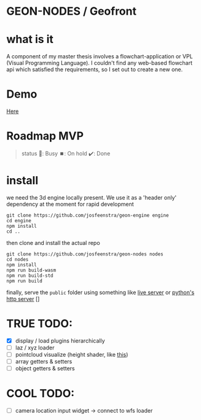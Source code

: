 # GEON-NODES / Geofront

# what is it 
A component of my master thesis involves a flowchart-application or VPL (Visual Programming Language). I couldn't find any web-based flowchart api which satisfied the requirements, so I set out to create a new one.

# Demo
[Here](https://josfeenstra.nl/project/nodes)

# Roadmap MVP
> status 
> 🚧: Busy
> ⏹️: On hold
> ✔️: Done 

# install
we need the 3d engine locally present. We use it as a 'header only' dependency at the moment for rapid development
```shell
git clone https://github.com/josfeenstra/geon-engine engine
cd engine 
npm install
cd ..
```

then clone and install the actual repo 
```shell
git clone https://github.com/josfeenstra/geon-nodes nodes
cd nodes
npm install
npm run build-wasm
npm run build-std
npm run build
```
finally, serve the `public` folder using something like 
[live server](https://marketplace.visualstudio.com/items?itemName=ritwickdey.LiveServer) or [python's http server](https://docs.python.org/3/library/http.server.html)
[]

# TRUE TODO:
- [X] display / load plugins hierarchically
- [ ] laz / xyz loader  
- [ ] pointcloud visualize (height shader, like [this](https://potree.entwine.io/data/ahn.html))
- [ ] array getters & setters
- [ ] object getters & setters

# COOL TODO:
- [ ] camera location input widget 
  -> connect to wfs loader